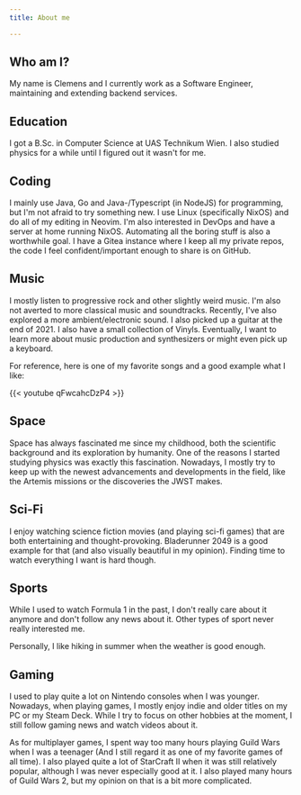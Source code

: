 ```yaml
---
title: About me

---
```


## Who am I?

My name is Clemens and I currently work as a Software Engineer, maintaining and
extending backend services.

## Education

I got a B.Sc. in Computer Science at UAS Technikum Wien. I also studied physics
for a while until I figured out it wasn't for me.

## Coding

I mainly use Java, Go and Java-/Typescript (in NodeJS) for programming,
but I'm not afraid to try something new.
I use Linux (specifically NixOS) and do all of my editing in Neovim.
I'm also interested in DevOps and have a server at home running NixOS.
Automating all the boring stuff is also a worthwhile goal.
I have a Gitea instance where I keep all my private
repos, the code I feel confident/important enough to share is on GitHub.

## Music

I mostly listen to progressive rock and other slightly weird music.
I'm also not averted to more classical music and soundtracks. Recently, I've
also explored a more ambient/electronic sound. I also picked up a guitar at the end
of 2021. I also have a small collection of Vinyls. Eventually, I want to learn more
about music production and synthesizers or might even pick up a keyboard.

For reference, here is one of my favorite songs and a
good example what I like:

{{< youtube qFwcahcDzP4 >}}

<!-- ancestral https://www.youtube.com/watch?v=qFwcahcDzP4 -->

## Space

Space has always fascinated me since my childhood, both the scientific
background and its exploration by humanity. One of the reasons I started
studying physics was exactly this fascination.
Nowadays, I mostly try to keep up with the newest advancements and
developments in the field, like the Artemis missions or the
discoveries the JWST makes.

## Sci-Fi

I enjoy watching science fiction movies (and playing sci-fi games) that are both
entertaining and thought-provoking. Bladerunner 2049 is a good example for that
(and also visually beautiful in my opinion). Finding time to watch everything I
want is hard though.

## Sports

While I used to watch Formula 1 in the past, I don't really care about it anymore
and don't follow any news about it.
Other types of sport never really interested me.

Personally, I like hiking in summer when the weather is good enough.

## Gaming

I used to play quite a lot on Nintendo consoles when I was younger.
Nowadays, when playing games, I mostly enjoy indie and older titles
on my PC or my Steam Deck.
While I try to focus on other hobbies at the moment, I still follow
gaming news and watch videos about it.

As for multiplayer games, I spent way too many hours playing
Guild Wars when I was a teenager (And I still regard it as one
of my favorite games of all time).
I also played quite a lot of StarCraft II when it was still
relatively popular, although I was never especially good at it.
I also played many hours of Guild Wars 2, but my opinion on that
is a bit more complicated.
